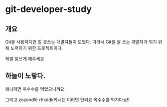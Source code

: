 # git-developer-study

## 개요

Git을 사용하지만 잘 못쓰는 개발자들이 모였다.
따라서 Git을 잘 쓰는 개발자가 되기 위해 노력하기 위한 프로젝트이다.

제발 잘쓰게 해주세요


## 하늘이 노랗다.  
왜냐하면 옥수수를 먹었으니까요.

그리고 zozond와 rhkddk께서는 이러면 안되요
옥수수를 먹지마쇼!!

